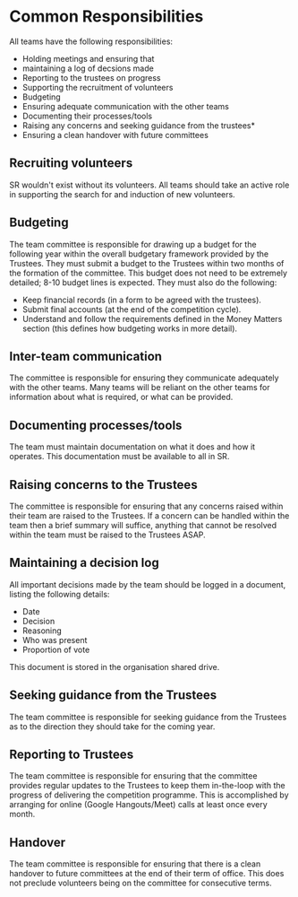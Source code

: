 # Common Responsibilities

All teams have the following responsibilities:
* Holding meetings and ensuring that 
* maintaining a log of decsions made
* Reporting to the trustees on progress
* Supporting the recruitment of volunteers
* Budgeting
* Ensuring adequate communication with the other teams
* Documenting their processes/tools
* Raising any concerns and seeking guidance from the trustees* 
* Ensuring a clean handover with future committees

## Recruiting volunteers
SR wouldn't exist without its volunteers. All teams should take an active role in supporting the search for and induction of new volunteers.

## Budgeting
The team committee is responsible for drawing up a budget for the following year within the overall budgetary framework provided by the Trustees. They must submit a budget to the Trustees within two months of the formation of the committee. This budget does not need to be extremely detailed; 8-10 budget lines is expected. They must also do the following:
* Keep financial records (in a form to be agreed with the trustees).
* Submit final accounts (at the end of the competition cycle).
* Understand and follow the requirements defined in the Money Matters section (this defines how budgeting works in more detail).

## Inter-team communication
The committee is responsible for ensuring they communicate adequately with the other teams. Many teams will be reliant on the other teams for information about what is required, or what can be provided.

## Documenting processes/tools
The team must maintain documentation on what it does and how it operates. This documentation must be available to all in SR.

## Raising concerns to the Trustees
The committee is responsible for ensuring that any concerns raised within their team are raised to the Trustees. If a concern can be handled within the team then a brief summary will suffice, anything that cannot be resolved within the team must be raised to the Trustees ASAP.

## Maintaining a decision log
All important decisions made by the team should be logged in a document, listing the following details:
* Date
* Decision
* Reasoning
* Who was present
* Proportion of vote

This document is stored in the organisation shared drive.

## Seeking guidance from the Trustees
The team committee is responsible for seeking guidance from the Trustees as to the direction they should take for the coming year.

## Reporting to Trustees
The team committee is responsible for ensuring that the committee provides regular updates to the Trustees to keep them in-the-loop with the progress of delivering the competition programme. This is accomplished by arranging for online (Google Hangouts/Meet) calls at least once every month.

## Handover
The team committee is responsible for ensuring that there is a clean handover to future committees at the end of their term of office. This does not preclude volunteers being on the committee for consecutive terms.
